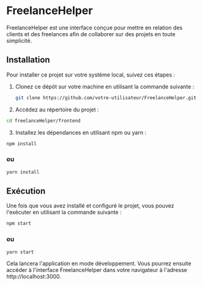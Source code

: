 # FreelanceHelper

FreelanceHelper est une interface conçue pour mettre en relation des clients et des freelances afin de collaborer sur des projets en toute simplicité.

## Installation

Pour installer ce projet sur votre système local, suivez ces étapes :

1. Clonez ce dépôt sur votre machine en utilisant la commande suivante :
   ```bash
   git clone https://github.com/votre-utilisateur/FreelanceHelper.git
   ```
2. Accédez au répertoire du projet :

```bash
cd freelanceHelper/frontend
```

3. Installez les dépendances en utilisant npm ou yarn :

```bash
npm install
```
### ou
```bash
yarn install
```

## Exécution

Une fois que vous avez installé et configuré le projet, vous pouvez l'exécuter en utilisant la commande suivante :

```bash
npm start
```
### ou
```bash
yarn start
```

Cela lancera l'application en mode développement. Vous pourrez ensuite accéder à l'interface FreelanceHelper dans votre navigateur à l'adresse http://localhost:3000.
